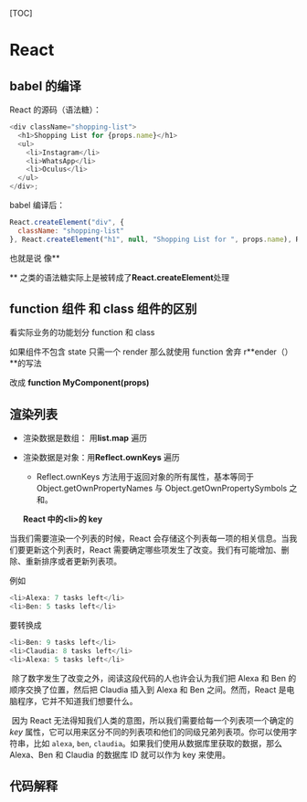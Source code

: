 <!--
 * @Author: SoChichung
 * @Date: 2022-08-01 03:47:26
 * @LastEditors: SoChichung
 * @LastEditTime: 2022-08-06 09:26:14
 * @Description:
 *
 * Copyright (c) 2022 by SoChichung ddeadwings@gmail.com, All Rights Reserved.
-->

[TOC]

# React

## babel 的编译

React 的源码（语法糖）：

```JavaScript
<div className="shopping-list">
  <h1>Shopping List for {props.name}</h1>
  <ul>
    <li>Instagram</li>
    <li>WhatsApp</li>
    <li>Oculus</li>
  </ul>
</div>;
```

babel 编译后：

```JavaScript
React.createElement("div", {
  className: "shopping-list"
}, React.createElement("h1", null, "Shopping List for ", props.name), React.createElement("ul", null, React.createElement("li", null, "Instagram"), React.createElement("li", null, "WhatsApp"), React.createElement("li", null, "Oculus")));
```

也就是说 像**<div/>** 之类的语法糖实际上是被转成了**React.createElement**处理

## function 组件 和 class 组件的区别

看实际业务的功能划分 function 和 class

如果组件不包含 state 只需一个 render 那么就使用 function 舍弃 r**ender（）**的写法

改成 **function MyComponent(props)**

## 渲染列表

- 渲染数据是数组： 用**list.map** 遍历
- 渲染数据是对象：用**Reflect.ownKeys** 遍历

  - Reflect.ownKeys 方法用于返回对象的所有属性，基本等同于 Object.getOwnPropertyNames 与 Object.getOwnPropertySymbols 之和。

  **React 中的\<li>的 key**

当我们需要渲染一个列表的时候，React 会存储这个列表每一项的相关信息。当我们要更新这个列表时，React 需要确定哪些项发生了改变。我们有可能增加、删除、重新排序或者更新列表项。

例如

```JavaScript
<li>Alexa: 7 tasks left</li>
<li>Ben: 5 tasks left</li>
```

要转换成

```JavaScript
<li>Ben: 9 tasks left</li>
<li>Claudia: 8 tasks left</li>
<li>Alexa: 5 tasks left</li>
```

​ 除了数字发生了改变之外，阅读这段代码的人也许会认为我们把 Alexa 和 Ben 的顺序交换了位置，然后把 Claudia 插入到 Alexa 和 Ben 之间。然而，React 是电脑程序，它并不知道我们想要什么。

​ 因为 React 无法得知我们人类的意图，所以我们需要给每一个列表项一个确定的 _key_ 属性，它可以用来区分不同的列表项和他们的同级兄弟列表项。你可以使用字符串，比如 `alexa`, `ben`, `claudia`。如果我们使用从数据库里获取的数据，那么 Alexa、Ben 和 Claudia 的数据库 ID 就可以作为 key 来使用。

## 代码解释
